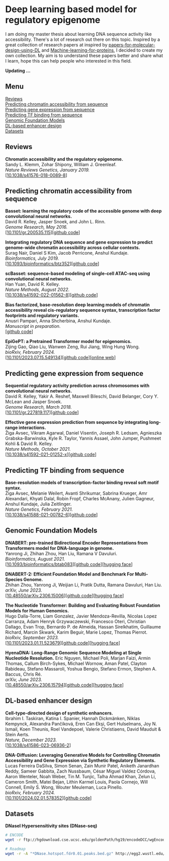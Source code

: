 # Deep learning based model for regulatory epigenome
I am doing my master thesis about learning DNA sequence activity like accessibility. There's a lot of research out there on this topic. Inspired by a great collection of research papers at inspired by [papers-for-molecular-design-using-DL](https://github.com/AspirinCode/papers-for-molecular-design-using-DL/blob/main/README.md?plain=1) and [Machine-learning-for-proteins](https://github.com/yangkky/Machine-learning-for-proteins/tree/master), I decided to create my own collection. My aim is to understand these papers better and share what I learn, hope this can help people who interested in this field.

**Updating ...** 

## Menu
[Reviews](#reviews)  
[Predicting chromatin accessibility from sequence](#predicting-chromatin-accessibility-from-sequence)  
[Predicting gene expression from sequence](#predicting-gene-expression-from-sequence)  
[Predicting TF binding from sequence](#predicting-tf-binding-from-sequence)  
[Genomic Foundation Models](#genomic-foundation-models)  
[DL-based enhancer design](#dl-based-enhancer-design)  
[Datasets](#datasets)

## Reviews
**Chromatin accessibility and the regulatory epigenome.**  
Sandy L. Klemm, Zohar Shipony, William J. Greenleaf.  
*Nature Reviews Genetics, January 2019.*  
[[10.1038/s41576-018-0089-8](https://doi.org/10.1038/s41576-018-0089-8)]

## Predicting chromatin accessibility from sequence  
**Basset: learning the regulatory code of the accessible genome with deep convolutional neural networks.**  
David R. Kelley, Jasper Snoek, and John L. Rinn.  
*Genome Research, May 2016.*  
[[10.1101/gr.200535.115](http://www.genome.org/cgi/doi/10.1101/gr.200535.115)][[github code](https://github.com/davek44/Basset)]

**Integrating regulatory DNA sequence and gene expression to predict genome-wide chromatin accessibility across cellular contexts.**  
Surag Nair, Daniel S Kim, Jacob Perricone, Anshul Kundaje.  
*Bioinformatics, July 2019.*  
[[10.1093/bioinformatics/btz352](https://doi.org/10.1093/bioinformatics/btz352)][[github code](https://github.com/kundajelab/ChromDragoNN)]

**scBasset: sequence-based modeling of single-cell ATAC-seq using convolutional neural networks.**  
Han Yuan, David R. Kelley.  
*Nature Methods, August 2022.*  
[[10.1038/s41592-022-01562-8](https://doi.org/10.1038/s41592-022-01562-8)][[github code](https://github.com/calico/scBasset)]

**Bias factorized, base-resolution deep learning models of chromatin accessibility reveal cis-regulatory sequence syntax, transcription factor footprints and regulatory variants.**  
Anusri Pampari, Anna Shcherbina, Anshul Kundaje.  
*Manuscript in preparation.*  
[[github code](https://github.com/kundajelab/chrombpnet)]

**EpiGePT: a Pretrained Transformer model for epigenomics.**  
Zijing Gao, Qiao Liu, Wanwen Zeng, Rui Jiang, Wing Hung Wong.  
*bioRxiv, February 2024.*  
[[10.1101/2023.07.15.549134](https://doi.org/10.1101/2023.07.15.549134)][[github code](https://github.com/ZjGaothu/EpiGePT)][[online web](https://health.tsinghua.edu.cn/epigept/)]

## Predicting gene expression from sequence  
**Sequential regulatory activity prediction across chromosomes with convolutional neural networks.**  
David R. Kelley, Yakir A. Reshef, Maxwell Bileschi, David Belanger, Cory Y. McLean and Jasper Snoek.  
*Genome Research, March 2018.*   
[[10.1101/gr.227819.117](http://www.genome.org/cgi/doi/10.1101/gr.227819.117)][[github code](https://github.com/calico/basenji)]  

**Effective gene expression prediction from sequence by integrating long-range interactions.**  
Žiga Avsec, Vikram Agarwal, Daniel Visentin, Joseph R. Ledsam, Agnieszka Grabska-Barwinska, Kyle R. Taylor, Yannis Assael, John Jumper, Pushmeet Kohli & David R. Kelley.  
*Nature Methods, October 2021.*  
[[10.1038/s41592-021-01252-x](https://doi.org/10.1038/s41592-021-01252-x)][[github code](https://github.com/google-deepmind/deepmind-research/tree/master/enformer)]  

## Predicting TF binding from sequence  
**Base-resolution models of transcription-factor binding reveal soft motif syntax.**  
Žiga Avsec, Melanie Weilert, Avanti Shrikumar, Sabrina Krueger, Amr Alexandari, Khyati Dalal, Robin Fropf, Charles McAnany, Julien Gagneur, Anshul Kundaje, Julia Zeitlinger.  
*Nature Genetics, February 2021.*  
[[10.1038/s41588-021-00782-6](https://doi.org/10.1038/s41588-021-00782-6)][[github code](https://github.com/kundajelab/bpnet/)]

## Genomic Foundation Models
**DNABERT: pre-trained Bidirectional Encoder Representations from Transformers model for DNA-language in genome.**  
Yanrong Ji, Zhihan Zhou, Han Liu, Ramana V Davuluri.  
*Bioinformatics, August 2021.*  
[[10.1093/bioinformatics/btab083](https://doi.org/10.1093/bioinformatics/btab083)][[github code](https://github.com/jerryji1993/DNABERT)][[hugging face](https://huggingface.co/zhihan1996)]

**DNABERT-2: Efficient Foundation Model and Benchmark For Multi-Species Genome.**  
Zhihan Zhou, Yanrong Ji, Weijian Li, Pratik Dutta, Ramana Davuluri, Han Liu.  
*arXiv, June 2023.*  
[[10.48550/arXiv.2306.15006](https://doi.org/10.48550/arXiv.2306.15006)][[github code](https://github.com/Zhihan1996/DNABERT_2)][[hugging face](https://huggingface.co/zhihan1996/DNABERT-2-117M)]

**The Nucleotide Transformer: Building and Evaluating Robust Foundation Models for Human Genomics.**  
Hugo Dalla-Torre, Liam Gonzalez, Javier Mendoza-Revilla, Nicolas Lopez Carranza, Adam Henryk Grzywaczewski, Francesco Oteri, Christian Dallago, Evan Trop, Bernardo P. de Almeida, Hassan Sirelkhatim, Guillaume Richard, Marcin Skwark, Karim Beguir, Marie Lopez, Thomas Pierrot.   
*bioRxiv, September 2023.*  
[[10.1101/2023.01.11.523679](https://doi.org/10.1101/2023.01.11.523679)][[github code](https://github.com/instadeepai/nucleotide-transformer)][[hugging face](https://huggingface.co/collections/InstaDeepAI/nucleotide-transformer-65099cdde13ff96230f2e592)]  

**HyenaDNA: Long-Range Genomic Sequence Modeling at Single Nucleotide Resolution.**
Eric Nguyen, Michael Poli, Marjan Faizi, Armin Thomas, Callum Birch-Sykes, Michael Wornow, Aman Patel, Clayton Rabideau, Stefano Massaroli, Yoshua Bengio, Stefano Ermon, Stephen A. Baccus, Chris Ré.  
*arXiv, June 2023.*  
[[10.48550/arXiv.2306.15794](https://doi.org/10.48550/arXiv.2306.15794)][[github code](https://github.com/HazyResearch/hyena-dna)][[hugging face](https://huggingface.co/papers/2306.15794)]

## DL-based enhancer design
**Cell-type-directed design of synthetic enhancers.**  
Ibrahim I. Taskiran, Katina I. Spanier, Hannah Dickmänken, Niklas Kempynck, Alexandra Pančíková, Eren Can Ekşi, Gert Hulselmans, Joy N. Ismail, Koen Theunis, Roel Vandepoel, Valerie Christiaens, David Mauduit & Stein Aerts.  
*Nature, December 2023.*  
[[10.1038/s41586-023-06936-2](https://doi.org/10.1038/s41586-023-06936-2)]

**DNA-Diffusion: Leveraging Generative Models for Controlling Chromatin Accessibility and Gene Expression via Synthetic Regulatory Elements.**  
Lucas Ferreira DaSilva, Simon Senan, Zain Munir Patel, Aniketh Janardhan Reddy, Sameer Gabbita, Zach Nussbaum, César Miguel Valdez Córdova, Aaron Wenteler, Noah Weber, Tin M. Tunjic, Talha Ahmad Khan, Zelun Li, Cameron Smith, Matei Bejan, Lithin Karmel Louis, Paola Cornejo, Will Connell, Emily S. Wong, Wouter Meuleman,  Luca Pinello.  
*bioRxiv, February 2024.*  
[[10.1101/2024.02.01.578352](https://doi.org/10.1101/2024.02.01.578352)][[github code](https://github.com/pinellolab/DNA-Diffusion)]

## Datasets
**DNaseI Hypersensitivity sites (DNase-seq)**  
```bash
# ENCODE
wget -r ftp://hgdownload.cse.ucsc.edu/goldenPath/hg19/encodeDCC/wgEncodeAwgDnaseUniform

# Roadmap
wget -r -A "*DNase.hotspot.fdr0.01.peaks.bed.gz" http://egg2.wustl.edu/roadmap/data/byFileType/peaks/consolidated/narrowPeak
```



